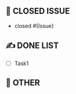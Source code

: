 ## 📌 CLOSED ISSUE
<!-- 작업한 ISSUE 번호를 입력해주세요 -->
- closed #{Issue}


## ✍️ DONE LIST
<!-- 완료한 작업을 리스트 업 해주세요 -->
- [ ] Task1


## 🦆 OTHER
<!-- 그 밖에 알아야 할 사항들을 적어주세요 -->

